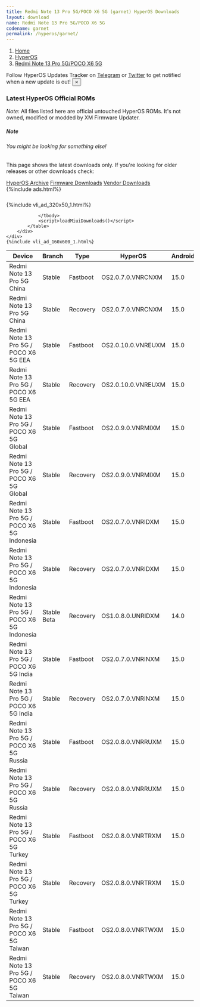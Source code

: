 ```yaml
---
title: Redmi Note 13 Pro 5G/POCO X6 5G (garnet) HyperOS Downloads
layout: download
name: Redmi Note 13 Pro 5G/POCO X6 5G
codename: garnet
permalink: /hyperos/garnet/
---
```

<nav aria-label="breadcrumb">
    <ol class="breadcrumb">
        <li class="breadcrumb-item"><a href="/">Home</a></li>
        <li class="breadcrumb-item"><a href="/hyperos/">HyperOS</a></li>
        <li class="breadcrumb-item active" aria-current="page"><a href="/hyperos/garnet/">Redmi Note 13 Pro 5G/POCO X6 5G</a></li>
    </ol>
</nav>
<div class="alert alert-primary alert-dismissible fade show" role="alert">
    Follow HyperOS Updates Tracker on <a href="https://t.me/MIUIUpdatesTracker" class="alert-link">Telegram</a>
     or <a href="https://twitter.com/MiFwUpdater" class="alert-link">Twitter</a> to get notified when a new update is out!
    <button type="button" class="close" data-dismiss="alert" aria-label="Close">
        <span aria-hidden="true">&times;</span>
    </button>
</div>

### Latest HyperOS Official ROMs
*Note*: All files listed here are official untouched HyperOS ROMs. It's not owned, modified or modded by XM Firmware Updater.
<div class="card">
  <div class="card-body">
    <h5 class="card-title">Note</h5>
    <h6 class="card-subtitle mb-2 text-muted">You might be looking for something else!</h6>
    <p class="card-text">This page shows the latest downloads only.
     If you're looking for older releases or other downloads check:</p>
    <a href="/archive/hyperos/garnet/" class="card-link">HyperOS Archive</a>
    <a href="/firmware/garnet/" class="card-link">Firmware Downloads</a>
    <a href="/vendor/garnet/" class="card-link">Vendor Downloads</a>
  </div>
</div>
{%include ads.html%}
<div class="row justify-content-center">
    <div class="col-10">
        <div class="table-responsive-md" style="margin-top: 25px;">
            {%include vli_ad_320x50_1.html%}
            <table id="miui" class="display dt-responsive nowrap compact table table-striped table-hover table-sm">
                <thead class="thead-dark">
                    <tr>
                        <th data-ref="device">Device</th>
                        <th data-ref="branch">Branch</th>
                        <th data-ref="type">Type</th>
                        <th data-ref="miui">HyperOS</th>
                        <th data-ref="android">Android</th>
                        <th data-ref="size">Size</th>
                        <th data-ref="size">Date</th>
                        <th data-ref="link">Link</th>
                    </tr>
                </thead>
                <tbody>
                <tr><td>Redmi Note 13 Pro 5G China</td><td>Stable</td><td>Fastboot</td><td>OS2.0.7.0.VNRCNXM</td><td>15.0</td><td>8.0 GB</td><td>2025-04-24</td><td><a href="/hyperos/garnet/stable/OS2.0.7.0.VNRCNXM/">Download</a></td></tr>
<tr><td>Redmi Note 13 Pro 5G China</td><td>Stable</td><td>Recovery</td><td>OS2.0.7.0.VNRCNXM</td><td>15.0</td><td>6.0 GB</td><td>2025-05-06</td><td><a href="/hyperos/garnet/stable/OS2.0.7.0.VNRCNXM/">Download</a></td></tr>
<tr><td>Redmi Note 13 Pro 5G / POCO X6 5G EEA</td><td>Stable</td><td>Fastboot</td><td>OS2.0.10.0.VNREUXM</td><td>15.0</td><td>8.1 GB</td><td>2025-04-24</td><td><a href="/hyperos/garnet/stable/OS2.0.10.0.VNREUXM/">Download</a></td></tr>
<tr><td>Redmi Note 13 Pro 5G / POCO X6 5G EEA</td><td>Stable</td><td>Recovery</td><td>OS2.0.10.0.VNREUXM</td><td>15.0</td><td>5.5 GB</td><td>2025-04-29</td><td><a href="/hyperos/garnet/stable/OS2.0.10.0.VNREUXM/">Download</a></td></tr>
<tr><td>Redmi Note 13 Pro 5G / POCO X6 5G Global</td><td>Stable</td><td>Fastboot</td><td>OS2.0.9.0.VNRMIXM</td><td>15.0</td><td>8.7 GB</td><td>2025-04-22</td><td><a href="/hyperos/garnet/stable/OS2.0.9.0.VNRMIXM/">Download</a></td></tr>
<tr><td>Redmi Note 13 Pro 5G / POCO X6 5G Global</td><td>Stable</td><td>Recovery</td><td>OS2.0.9.0.VNRMIXM</td><td>15.0</td><td>5.4 GB</td><td>2025-04-24</td><td><a href="/hyperos/garnet/stable/OS2.0.9.0.VNRMIXM/">Download</a></td></tr>
<tr><td>Redmi Note 13 Pro 5G / POCO X6 5G Indonesia</td><td>Stable</td><td>Fastboot</td><td>OS2.0.7.0.VNRIDXM</td><td>15.0</td><td>7.8 GB</td><td>2025-04-22</td><td><a href="/hyperos/garnet/stable/OS2.0.7.0.VNRIDXM/">Download</a></td></tr>
<tr><td>Redmi Note 13 Pro 5G / POCO X6 5G Indonesia</td><td>Stable</td><td>Recovery</td><td>OS2.0.7.0.VNRIDXM</td><td>15.0</td><td>5.4 GB</td><td>2025-04-25</td><td><a href="/hyperos/garnet/stable/OS2.0.7.0.VNRIDXM/">Download</a></td></tr>
<tr><td>Redmi Note 13 Pro 5G / POCO X6 5G Indonesia</td><td>Stable Beta</td><td>Recovery</td><td>OS1.0.8.0.UNRIDXM</td><td>14.0</td><td>5.0 GB</td><td>2024-08-29</td><td><a href="/hyperos/garnet/stable beta/OS1.0.8.0.UNRIDXM/">Download</a></td></tr>
<tr><td>Redmi Note 13 Pro 5G / POCO X6 5G India</td><td>Stable</td><td>Fastboot</td><td>OS2.0.7.0.VNRINXM</td><td>15.0</td><td>7.0 GB</td><td>2025-04-22</td><td><a href="/hyperos/garnet/stable/OS2.0.7.0.VNRINXM/">Download</a></td></tr>
<tr><td>Redmi Note 13 Pro 5G / POCO X6 5G India</td><td>Stable</td><td>Recovery</td><td>OS2.0.7.0.VNRINXM</td><td>15.0</td><td>5.2 GB</td><td>2025-04-27</td><td><a href="/hyperos/garnet/stable/OS2.0.7.0.VNRINXM/">Download</a></td></tr>
<tr><td>Redmi Note 13 Pro 5G / POCO X6 5G Russia</td><td>Stable</td><td>Fastboot</td><td>OS2.0.8.0.VNRRUXM</td><td>15.0</td><td>8.4 GB</td><td>2025-04-22</td><td><a href="/hyperos/garnet/stable/OS2.0.8.0.VNRRUXM/">Download</a></td></tr>
<tr><td>Redmi Note 13 Pro 5G / POCO X6 5G Russia</td><td>Stable</td><td>Recovery</td><td>OS2.0.8.0.VNRRUXM</td><td>15.0</td><td>5.3 GB</td><td>2025-04-24</td><td><a href="/hyperos/garnet/stable/OS2.0.8.0.VNRRUXM/">Download</a></td></tr>
<tr><td>Redmi Note 13 Pro 5G / POCO X6 5G Turkey</td><td>Stable</td><td>Fastboot</td><td>OS2.0.8.0.VNRTRXM</td><td>15.0</td><td>7.5 GB</td><td>2025-05-07</td><td><a href="/hyperos/garnet/stable/OS2.0.8.0.VNRTRXM/">Download</a></td></tr>
<tr><td>Redmi Note 13 Pro 5G / POCO X6 5G Turkey</td><td>Stable</td><td>Recovery</td><td>OS2.0.8.0.VNRTRXM</td><td>15.0</td><td>5.4 GB</td><td>2025-05-19</td><td><a href="/hyperos/garnet/stable/OS2.0.8.0.VNRTRXM/">Download</a></td></tr>
<tr><td>Redmi Note 13 Pro 5G / POCO X6 5G Taiwan</td><td>Stable</td><td>Fastboot</td><td>OS2.0.8.0.VNRTWXM</td><td>15.0</td><td>7.2 GB</td><td>2025-05-07</td><td><a href="/hyperos/garnet/stable/OS2.0.8.0.VNRTWXM/">Download</a></td></tr>
<tr><td>Redmi Note 13 Pro 5G / POCO X6 5G Taiwan</td><td>Stable</td><td>Recovery</td><td>OS2.0.8.0.VNRTWXM</td><td>15.0</td><td>5.2 GB</td><td>2025-05-19</td><td><a href="/hyperos/garnet/stable/OS2.0.8.0.VNRTWXM/">Download</a></td></tr>

                </tbody>
                <script>loadMiuiDownloads()</script>
            </table>
        </div>
    </div>
    {%include vli_ad_160x600_1.html%}
</div>
